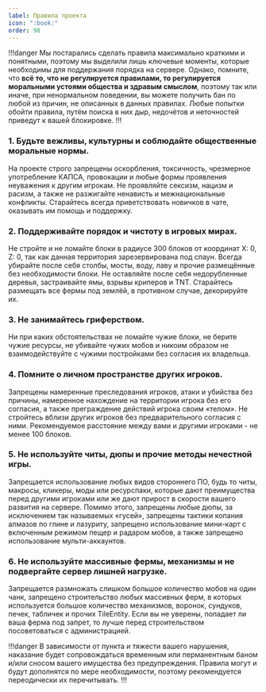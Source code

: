 ```yaml
---
label: Правила проекта
icon: ":book:"
order: 98
---
```


!!!danger
Мы постарались сделать правила максимально краткими и понятными, поэтому мы выделили лишь ключевые моменты, которые необходимы для поддержания порядка на сервере. Однако, помните, что **всё то, что не регулируется правилами, то регулируется моральными устоями общества и здравым смыслом**, поэтому так или иначе, при ненормальном поведении, вы можете получить бан по любой из причин, не описанных в данных правилах. Любые попытки обойти правила, путём поиска в них дыр, недочётов и неточностей приведут к вашей блокировке.
!!!

### 1. Будьте вежливы, культурны и соблюдайте общественные моральные нормы.

На проекте строго запрещены оскорбления, токсичность, чрезмерное употребление КАПСА, провокации и любые формы проявления неуважения к другим игрокам. Не проявляйте сексизм, нацизм и расизм, а также не разжигайте ненависть и межнациональные конфликты. Старайтесь всегда приветствовать новичков в чате, оказывать им помощь и поддержку.

### 2. Поддерживайте порядок и чистоту в игровых мирах.

Не стройте и не ломайте блоки в радиусе 300 блоков от координат X: 0, Z: 0, так как данная территория зарезервирована под спаун. Всегда убирайте после себя столбы, мосты, воду, лаву и прочие размещённые без необходимости блоки. Не оставляйте после себя недорубленные деревья, застраивайте ямы, взрывы криперов и TNT. Старайтесь размещать все фермы под землёй, в противном случае, декорируйте их.

### 3. Не занимайтесь гриферством.

Ни при каких обстоятельствах не ломайте чужие блоки, не берите чужие ресурсы, не убивайте чужих мобов и никоим образом не взаимодействуйте с чужими постройками без согласия их владельца.

### 4. Помните о личном пространстве других игроков.

Запрещены намеренные преследования игроков, атаки и убийства без причины, намеренное нахождение на территории игрока без его согласия, а также преграждение действий игрока своим «телом». Не стройтесь вблизи других игроков без предварительного согласия с ними. Рекомендуемое расстояние между вами и другими игроками - не менее 100 блоков.

### 5. Не используйте читы, дюпы и прочие методы нечестной игры.

Запрещается использование любых видов стороннего ПО, будь то читы, макросы, кликеры, моды или ресурспаки, которые дают преимущества перед другими игроками или же дают прирост в скорости вашего развития на сервере. Помимо этого, запрещены любые дюпы, за исключением так называемых «гусей», запрещены тактики копания алмазов по глине и лазуриту, запрещено использование мини-карт с включенным режимом пещер и радаром мобов, а также запрещено использование мульти-аккаунтов.

### 6. Не используйте массивные фермы, механизмы и не подвергайте сервер лишней нагрузке.

Запрещается размножать слишком большое количество мобов на один чанк, запрещено строительство любых массивных ферм, в которых используется большое количество механизмов, воронок, сундуков, печек, табличек и прочих TileEntity. Если вы не уверены, попадает ли ваша ферма под запрет, то лучше перед строительством посоветоваться с администрацией.

!!!danger
В зависимости от пункта и тяжести вашего нарушения, наказание будет сопровождаться временным или перманентным баном и/или сносом вашего имущества без предупреждения. Правила могут и будут дополнятся по мере необходимости, поэтому рекомендуется переодически их перечитывать.
!!!